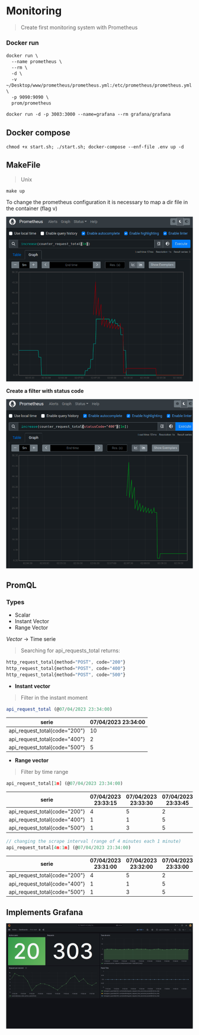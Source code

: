 # Monitoring
> Create first monitoring system with Prometheus
### Docker run

```shell
docker run \
  --name prometheus \
  --rm \
  -d \
  -v ~/Desktop/www/prometheus/prometheus.yml:/etc/prometheus/prometheus.yml \
  -p 9090:9090 \
  prom/prometheus
```

```shell
docker run -d -p 3003:3000 --name=grafana --rm grafana/grafana
```

## Docker compose

```shell
chmod +x start.sh; ./start.sh; docker-compose --enf-file .env up -d
```

## MakeFile
> Unix

```shell
make up
```

To change the prometheus configuration it is necessary to map a dir file in the container (flag v)


![Alt text](./assets/query.png)

**Create a filter with status code**

![Alt text](./assets/status_code_query.png)

## PromQL

### Types
- Scalar
- Instant Vector
- Range Vector

*Vector* -> Time serie
> Searching for api_requests_total returns:

```js
http_request_total{method="POST", code="200"}
http_request_total{method="POST", code="400"}
http_request_total{method="POST", code="500"}
```

- **Instant vector**
> Filter in the instant moment

```js
api_request_total (@07/04/2023 23:34:00)
```

| serie                         | 07/04/2023 23:34:00 |
|-------------------------------|---------------------|
| api_request_total{code="200"} | 10                  |
| api_request_total{code="400"} | 2                   |
| api_request_total{code="500"} | 5                   |


- **Range vector**
> Filter by time range

```js
api_request_total[1m] (@07/04/2023 23:34:00)
```

| serie                         | 07/04/2023 23:33:15 | 07/04/2023 23:33:30 | 07/04/2023 23:33:45 | 07/04/2023 23:34:00 |
|-------------------------------|---------------------|---------------------|---------------------|---------------------|
| api_request_total{code="200"} | 4                   | 5                   | 2                   | 10                  |
| api_request_total{code="400"} | 1                   | 1                   | 5                   | 5                   |
| api_request_total{code="500"} | 1                   | 3                   | 5                   | 5                   |




```js
// changing the scrape interval (range of 4 minutes each 1 minute)
api_request_total[4m:1m] (@07/04/2023 23:34:00)
```

| serie                         | 07/04/2023 23:31:00 | 07/04/2023 23:32:00 | 07/04/2023 23:33:00 | 07/04/2023 23:34:00 |
|-------------------------------|---------------------|---------------------|---------------------|---------------------|
| api_request_total{code="200"} | 4                   | 5                   | 2                   | 10                  |
| api_request_total{code="400"} | 1                   | 1                   | 5                   | 5                   |
| api_request_total{code="500"} | 1                   | 3                   | 5                   | 5                   |


## Implements Grafana

![Alt text](./assets/grafana.png)